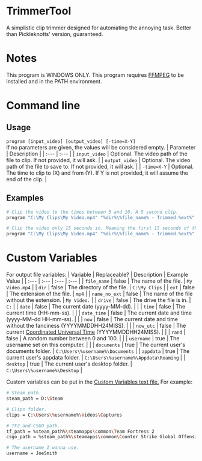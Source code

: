 # TrimmerTool
A simplistic clip trimmer designed for automating the annoying task. Better than Pickleknotts' version, guaranteed.

# Notes
This program is WINDOWS ONLY.
This program requires [FFMPEG](https://ffmpeg.org/download.html) to be installed and in the PATH environment.

# Command line
## Usage
`program [input_video] [output_video] [-time=X-Y]`<br>
If no parameters are given, the values will be considered empty.
| Parameter      | Description                                                                                               |
| :---           | :---                                                                                                      |
| `input_video`  | Optional. The video path of the file to clip. If not provided, it will ask.                               |
| `output_video` | Optional. The video path of the file to save to. If not provided, it will ask.                            |
| `-time=X-Y`    | Optional. The time to clip to (X) and from (Y). If Y is not provided, it will assume the end of the clip. |

## Examples
```sh
# Clip the video to the times between 5 and 10. A 5 second clip.
program "C:\My Clips\My Video.mp4" "%dir%\%file_name% - Trimmed.%ext%" -time5-10

# Clip the video only 15 seconds in. Meaning the first 15 seconds of the clip are removed.
program "C:\My Clips\My Video.mp4" "%dir%\%file_name% - Trimmed.%ext%" -time15
```

# Custom Variables
For output file variables:
| Variable      | Replaceable? | Description                                                                                                            | Example Value                         |
| :---          | :---         | :---                                                                                                                   | :---                                  |
| `file_name`   | false        | The name of the file.                                                                                                  | `My Video.mp4`                        |
| `dir`         | false        | The directory of the file.                                                                                             | `C:\My Clips`                         |
| `ext`         | false        | The extension of the file.                                                                                             | `mp4`                                 |
| `name_no_ext` | false        | The name of the file without the extension.                                                                            | `My Video.`                           |
| `drive`       | false        | The drive the file is in.                                                                                              | `C:`                                  |
| `date`        | false        | The current date (yyyy-MM-dd).                                                                                         |                                       |
| `time`        | false        | The current time (HH-mm-ss).                                                                                           |                                       |
| `date_time`   | false        | The current date and time (yyyy-MM-dd HH-mm-ss).                                                                       |                                       |
| `now`         | false        | The current date and time without the fanciness (YYYYMMDDHH24MISS).                                                    |                                       |
| `now_utc`     | false        | The current [Coordinated Universal Time](https://en.wikipedia.org/wiki/Coordinated_Universal_Time) (YYYYMMDDHH24MISS). |                                       |
| `rand`        | false        | A random number between 0 and 100.                                                                                     |                                       |
| `username`    | true         | The username set on this computer.                                                                                     |                                       |
| `documents`   | true         | The current user's documents folder.                                                                                   | `C:\Users\%username%\Documents`       |
| `appdata`     | true         | The current user's appdata folder.                                                                                     | `C:\Users\%username%\Appdata\Roaming` |
| `desktop`     | true         | The current user's desktop folder.                                                                                     | `C:\Users\%username%\Desktop`         |

Custom variables can be put in the [Custom Variables text file.](config/custom_vars.txt)
For example:
```sh
# Steam path.
steam_path = D:\Steam

# Clips folder.
clips = C:\Users\%username%\Videos\Captures

# TF2 and CSGO path.
tf_path = %steam_path%\steamapps\common\Team Fortress 2
csgo_path = %steam_path%\steamapps\common\Counter Strike Global Offensive

# The username I wanna use.
username = JoeSmith
```
